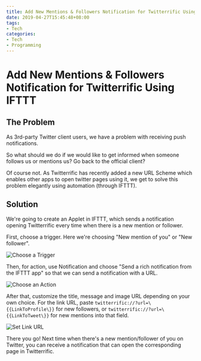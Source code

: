 ```yaml
---
title: Add New Mentions & Followers Notification for Twitterrific Using IFTTT
date: 2019-04-27T15:45:48+08:00
tags: 
- Tech
categories: 
- Tech
- Programming
---
```

# Add New Mentions & Followers Notification for Twitterrific Using IFTTT
## The Problem
As 3rd-party Twitter client users, we have a problem with receiving push notifications.

So what should we do if we would like to get informed when someone follows us or mentions us? Go back to the official client?

Of course not. As Twitterrific has recently added a new URL Scheme which enables other apps to open twitter pages using it, we get to solve this problem elegantly using automation (through IFTTT).

## Solution
We're going to create an Applet in IFTTT, which sends a notification opening Twitterrific every time when there is a new mention or follower.

First, choose a trigger. Here we're choosing "New mention of you" or "New follower".

![Choose a Trigger](https://i.imgur.com/rk9Z9Ms.jpg)

Then, for action, use Notification and choose "Send a rich notification from the IFTTT app" so that we can send a notification with a URL.

![Choose an Action](https://i.imgur.com/NsjNCxc.jpg)

After that, customize the title, message and image URL depending on your own choice. For the link URL, paste `twitterrific://?url=\{{LinkToProfile\}}` for new followers, or `twitterrific://?url=\{{LinkToTweet\}}` for new mentions into that field.

![Set Link URL](https://i.imgur.com/xYyAcei.jpg)

There you go! Next time when there's a new mention/follower of you on Twitter, you can receive a notification that can open the corresponding page in Twitterrific.
